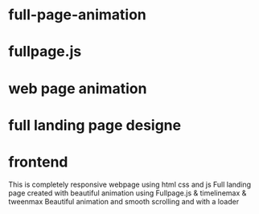 # full-page-animation
# fullpage.js
# web page animation
# full landing page designe
# frontend
This is completely responsive webpage using html css and js
Full landing page created with beautiful animation using
Fullpage.js & timelinemax & tweenmax
Beautiful animation and smooth scrolling and with a loader 
